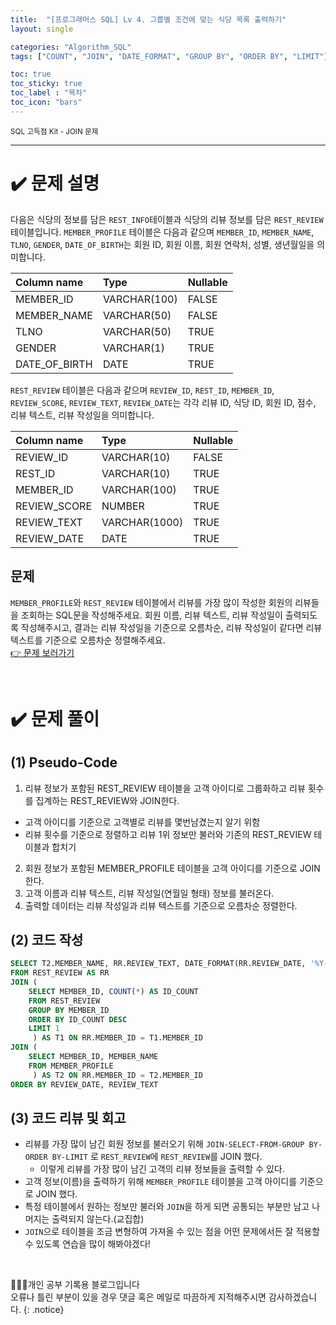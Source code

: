 ```yaml
---
title:  "[프로그래머스 SQL] Lv 4. 그룹별 조건에 맞는 식당 목록 출력하기"
layout: single

categories: "Algorithm_SQL"
tags: ["COUNT", "JOIN", "DATE_FORMAT", "GROUP BY", "ORDER BY", "LIMIT"]

toc: true
toc_sticky: true
toc_label : "목차"
toc_icon: "bars"
---
```


<small>SQL 고득점 Kit - JOIN 문제</small>

***

# <span class="half_HL">✔️ 문제 설명</span>
다음은 식당의 정보를 담은 ```REST_INFO```테이블과 식당의 리뷰 정보를 담은 ```REST_REVIEW``` 테이블입니다. ```MEMBER_PROFILE``` 테이블은 다음과 같으며 ```MEMBER_ID```, ```MEMBER_NAME```, ```TLNO```, ```GENDER```, ```DATE_OF_BIRTH```는 회원 ID, 회원 이름, 회원 연락처, 성별, 생년월일을 의미합니다.

|Column name|	Type|	Nullable|
|:---------|:------|:-----------|
|MEMBER_ID|	VARCHAR(100)|	FALSE|
|MEMBER_NAME|	VARCHAR(50)|	FALSE|
|TLNO|	VARCHAR(50)|	TRUE|
|GENDER	|VARCHAR(1)|	TRUE|
|DATE_OF_BIRTH|	DATE|	TRUE|

```REST_REVIEW``` 테이블은 다음과 같으며 ```REVIEW_ID```, ```REST_ID```, ```MEMBER_ID```, ```REVIEW_SCORE```, ```REVIEW_TEXT```, ```REVIEW_DATE```는 각각 리뷰 ID, 식당 ID, 회원 ID, 점수, 리뷰 텍스트, 리뷰 작성일을 의미합니다.

|Column name|	Type	|Nullable|
|:-----|:-----|:-----|
|REVIEW_ID|	VARCHAR(10)	|FALSE|
|REST_ID|	VARCHAR(10)	|TRUE|
|MEMBER_ID|	VARCHAR(100)|	TRUE|
|REVIEW_SCORE|	NUMBER	|TRUE|
|REVIEW_TEXT|	VARCHAR(1000)|	TRUE|
|REVIEW_DATE|	DATE	|TRUE|

## 문제
```MEMBER_PROFILE```와 ```REST_REVIEW``` 테이블에서 리뷰를 가장 많이 작성한 회원의 리뷰들을 조회하는 SQL문을 작성해주세요. 회원 이름, 리뷰 텍스트, 리뷰 작성일이 출력되도록 작성해주시고, 결과는 리뷰 작성일을 기준으로 오름차순, 리뷰 작성일이 같다면 리뷰 텍스트를 기준으로 오름차순 정렬해주세요. 
<br>[👉 문제 보러가기](https://school.programmers.co.kr/learn/courses/30/lessons/131124)

<br>

# <span class="half_HL">✔️ 문제 풀이</span>
## (1) Pseudo-Code
1. 리뷰 정보가 포함된 REST_REVIEW 테이블을 고객 아이디로 그룹화하고 리뷰 횟수를 집계하는 REST_REVIEW와 JOIN한다.
  - 고객 아이디를 기준으로 고객별로 리뷰를 몇번남겼는지 알기 위함
  - 리뷰 횟수를 기준으로 정렬하고 리뷰 1위 정보만 불러와 기존의 REST_REVIEW 테이블과 합치기
2. 회원 정보가 포함된 MEMBER_PROFILE 테이블을 고객 아이디를 기준으로 JOIN 한다.
3. 고객 이름과 리뷰 텍스트, 리뷰 작성일(연월일 형태) 정보를 불러온다.
4. 출력할 데이터는 리뷰 작성일과 리뷰 텍스트를 기준으로 오름차순 정렬한다.


## (2) 코드 작성
```sql
SELECT T2.MEMBER_NAME, RR.REVIEW_TEXT, DATE_FORMAT(RR.REVIEW_DATE, '%Y-%m-%d') AS REVIEW_DATE
FROM REST_REVIEW AS RR
JOIN (
    SELECT MEMBER_ID, COUNT(*) AS ID_COUNT
    FROM REST_REVIEW
    GROUP BY MEMBER_ID
    ORDER BY ID_COUNT DESC
    LIMIT 1
     ) AS T1 ON RR.MEMBER_ID = T1.MEMBER_ID
JOIN (
    SELECT MEMBER_ID, MEMBER_NAME
    FROM MEMBER_PROFILE
     ) AS T2 ON RR.MEMBER_ID = T2.MEMBER_ID
ORDER BY REVIEW_DATE, REVIEW_TEXT
```

## (3) 코드 리뷰 및 회고
- 리뷰를 가장 많이 남긴 회원 정보를 불러오기 위해 ```JOIN-SELECT-FROM-GROUP BY-ORDER BY-LIMIT``` 로 ```REST_REVIEW```에 ```REST_REVIEW```를 JOIN 했다.
  - 이렇게 리뷰를 가장 많이 남긴 고객의 리뷰 정보들을 출력할 수 있다.
- 고객 정보(이름)을 출력하기 위해 ```MEMBER_PROFILE``` 테이블을 고객 아이디를 기준으로 JOIN 했다.
- 특정 테이블에서 원하는 정보만 불러와 ```JOIN```을 하게 되면 공통되는 부분만 남고 나머지는 출력되지 않는다.(교집합)
- ```JOIN```으로 테이블을 조금 변형하여 가져올 수 있는 점을 어떤 문제에서든 잘 적용할 수 있도록 연습을 많이 해봐야겠다!
 
<br>

👩🏻‍💻개인 공부 기록용 블로그입니다
<br>오류나 틀린 부분이 있을 경우 댓글 혹은 메일로 따끔하게 지적해주시면 감사하겠습니다.
{: .notice}
